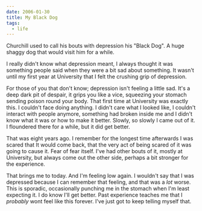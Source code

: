 ```yaml
---
date: 2006-01-30
title: My Black Dog
tags:
  - life
---
```

Churchill used to call his bouts with depression his "Black Dog". A huge shaggy dog that would visit him for a while.

I really didn't know what depression meant, I always thought it was something people said when they were a bit sad about something. It wasn't until my first year at University that I felt the crushing grip of depression.

For those of you that don't know; depression isn't feeling a little sad. It's a deep dark pit of despair, it grips you like a vice, squeezing your stomach sending poison round your body. That first time at University was exactly this. I couldn't face doing anything. I didn't care what I looked like, I couldn't interact with people anymore, something had broken inside me and I didn't know what it was or how to make it better.  Slowly, so slowly I came out of it. I floundered there for a while, but it did get better. 

That was eight years ago. I remember for the longest time afterwards I was scared that It would come back, that the very act of being scared of it was going to cause it. Fear of fear itself.  I've had other bouts of it, mostly at University, but always come out the other side, perhaps a bit stronger for the experience. 

That brings me to today. And I'm feeling low again. I wouldn't say that I was depressed because I can remember that feeling, and that was a *lot* worse. This is sporadic, occasionally punching me in the stomach when I'm least expecting it. I do know I'll get better. Past experience teaches me that I _probably_ wont feel like this forever. I've just got to keep telling myself that.
